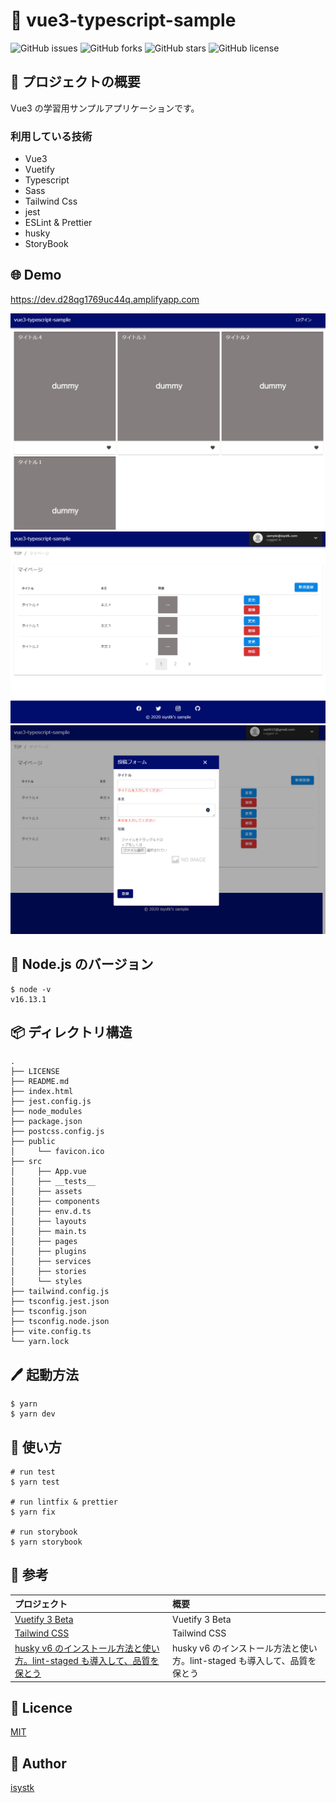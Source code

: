 🌙 vue3-typescript-sample
====

![GitHub issues](https://img.shields.io/github/issues/isystk/vue3-typescript-sample)
![GitHub forks](https://img.shields.io/github/forks/isystk/vue3-typescript-sample)
![GitHub stars](https://img.shields.io/github/stars/isystk/vue3-typescript-sample)
![GitHub license](https://img.shields.io/github/license/isystk/vue3-typescript-sample)

## 📗 プロジェクトの概要

Vue3 の学習用サンプルアプリケーションです。

### 利用している技術

- Vue3
- Vuetify 
- Typescript
- Sass
- Tailwind Css
- jest
- ESLint & Prettier
- husky
- StoryBook

## 🌐 Demo
https://dev.d28qg1769uc44q.amplifyapp.com

![TOP画面](./app1.png "TOP画面")
![マイページ一覧](./app2.png "マイページ一覧")
![投稿フォーム](./app3.png "投稿フォーム")


## 🔧  Node.js のバージョン
```shell
$ node -v
v16.13.1
```

## 📦 ディレクトリ構造

```
.
├── LICENSE
├── README.md
├── index.html
├── jest.config.js
├── node_modules
├── package.json
├── postcss.config.js
├── public
│     └── favicon.ico
├── src
│     ├── App.vue
│     ├── __tests__
│     ├── assets
│     ├── components
│     ├── env.d.ts
│     ├── layouts
│     ├── main.ts
│     ├── pages
│     ├── plugins
│     ├── services
│     ├── stories
│     └── styles
├── tailwind.config.js
├── tsconfig.jest.json
├── tsconfig.json
├── tsconfig.node.json
├── vite.config.ts
└── yarn.lock
```


## 🖊️ 起動方法

```shell
$ yarn
$ yarn dev
```

## 💬 使い方
```shell
# run test
$ yarn test

# run lintfix & prettier
$ yarn fix

# run storybook
$ yarn storybook
```

## 🎨 参考

| プロジェクト| 概要|
| :---------------------------------------| :-------------------------------|
| [Vuetify 3 Beta](https://next.vuetifyjs.com/en/getting-started/installation/)| Vuetify 3 Beta |
| [Tailwind CSS](https://tailwindcss.com/docs/installation)| Tailwind CSS |
| [husky v6 のインストール方法と使い方。lint-staged も導入して、品質を保とう](https://fwywd.com/tech/husky-setup)| husky v6 のインストール方法と使い方。lint-staged も導入して、品質を保とう |

## 🎫 Licence

[MIT](https://github.com/isystk/vue3-typescript-sample/blob/master/LICENSE)

## 👀 Author

[isystk](https://github.com/isystk)

